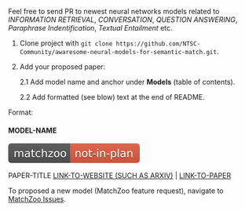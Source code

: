 Feel free to send PR to newest neural networks models related to *INFORMATION RETRIEVAL*, *CONVERSATION*, *QUESTION ANSWERING*, *Paraphrase Indentification*, *Textual Entailment* etc.

1. Clone project with `git clone https://github.com/NTSC-Community/awaresome-neural-models-for-semantic-match.git`.
2. Add your proposed paper:

    2.1 Add model name and anchor under **Models** (table of contents).
    
    2.2 Add formatted (see blow) text at the end of README.

Format:

#### MODEL-NAME
![status](artworks/not-in-plan.svg)

PAPER-TITLE
[LINK-TO-WEBSITE (SUCH AS ARXIV)]() | [LINK-TO-PAPER]()

To proposed a new model (MatchZoo feature request), navigate to [MatchZoo Issues](https://github.com/faneshion/MatchZoo/issues).
